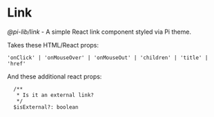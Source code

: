 # Link

_@pi-lib/link_ - A simple React link component styled via Pi theme.

Takes these HTML/React props:

    'onClick' | 'onMouseOver' | 'onMouseOut' | 'children' | 'title' | 'href'

And these additional react props:

```
  /**
   * Is it an external link?
   */
  $isExternal?: boolean
```
